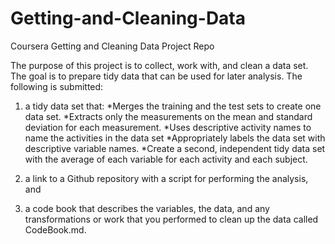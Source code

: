 Getting-and-Cleaning-Data
=========================

Coursera Getting and Cleaning Data Project Repo

The purpose of this project is to collect, work 
with, and clean a data set. The goal is to prepare 
tidy data that can be used for later analysis. The
following is submitted: 

1.  a tidy data set that: 
    *Merges the training and the test sets to create 
     one data set.
    *Extracts only the measurements on the mean and 
     standard deviation for each measurement. 
    *Uses descriptive activity names to name the 
     activities in the data set
    *Appropriately labels the data set with descriptive 
     variable names. 
    *Create a second, independent tidy data set with the 
     average of each variable for each activity and each subject.

2.  a link to a Github repository with a script 
    for performing the analysis, and 
3.  a code book that describes the variables, the data, 
    and any transformations or work that you performed 
    to clean up the data called CodeBook.md. 
